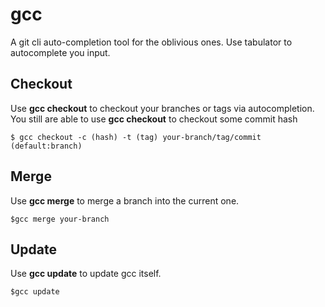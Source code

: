gcc
===

A git cli auto-completion tool for the oblivious ones. Use tabulator to autocomplete you input.

## Checkout

Use **gcc checkout** to checkout your branches or tags via autocompletion. You still are able to use **gcc checkout** to checkout some commit hash

```
$ gcc checkout -c (hash) -t (tag) your-branch/tag/commit (default:branch)
```

## Merge

Use **gcc merge** to merge a branch into the current one.

```
$gcc merge your-branch
```

## Update

Use **gcc update** to update gcc itself.

```
$gcc update
```
